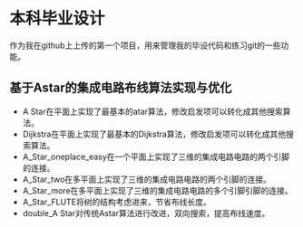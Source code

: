 # 本科毕业设计
作为我在github上上传的第一个项目，用来管理我的毕设代码和练习git的一些功能。  
## 基于Astar的集成电路布线算法实现与优化
+ A Star在平面上实现了最基本的atar算法，修改启发项可以转化成其他搜索算法。  
+ Dijkstra在平面上实现了最基本的Dijkstra算法，修改启发项可以转化成其他搜索算法。 
+ A_Star_oneplace_easy在一个平面上实现了三维的集成电路电路的两个引脚的连接。  
+ A_Star_two在多平面上实现了三维的集成电路电路的两个引脚的连接。  
+ A_Star_more在多平面上实现了三维的集成电路电路的多个引脚引脚的连接。  
+ A_Star_FLUTE将树的结构考虑进来，节省布线长度。
+ double_A Star对传统Astar算法进行改进，双向搜索，提高布线速度。  